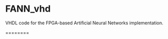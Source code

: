 FANN_vhd
========

VHDL code for the FPGA-based Artificial Neural Networks implementation.

========

